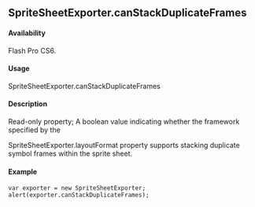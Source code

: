 ## SpriteSheetExporter.canStackDuplicateFrames

#### Availability

Flash Pro CS6.

#### Usage

SpriteSheetExporter.canStackDuplicateFrames

#### Description

Read-only property; A boolean value indicating whether the framework specified by the
>
SpriteSheetExporter.layoutFormat property supports stacking duplicate symbol frames within the sprite sheet.

#### Example

```
var exporter = new SpriteSheetExporter; alert(exporter.canStackDuplicateFrames);

```